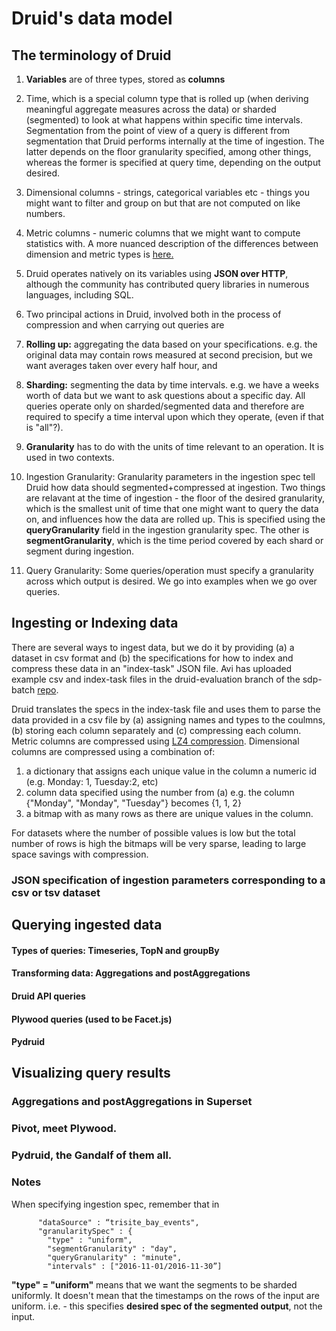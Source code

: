 # Druid's data model

## The terminology of Druid
 
1. **Variables** are of three types, stored as **columns**
  1. Time, which is a special column type that is rolled up (when deriving meaningful aggregate measures across the data) or sharded (segmented) to look at what happens within specific time intervals. Segmentation from the point of view of a query is different from segmentation that Druid performs internally at the time of ingestion. The latter depends on the floor granularity specified, among other things, whereas the former is specified at query time, depending on the output desired.
  2. Dimensional columns - strings, categorical variables etc - things you might want to filter and group on but that are not computed on like numbers. 
  3. Metric columns - numeric columns that we might want to compute statistics with.
A more nuanced description of the differences between dimension and metric types is [here.](https://groups.google.com/forum/#!msg/druid-user/Mk6omlC6Vbk/jtIFGFrACwAJ)

2. Druid operates natively on its variables using **JSON over HTTP**, although the community has contributed query libraries in numerous languages, including SQL.

3. Two principal actions in Druid, involved both in the process of compression and when carrying out queries are 

  1. **Rolling up:** aggregating the data based on your specifications. e.g. the original data may contain rows measured at second precision, but we want averages taken over every half hour, and
  2. **Sharding:** segmenting the data by time intervals. e.g. we have a weeks worth of data but we want to ask questions about a specific day. All queries operate only on sharded/segmented data and therefore are required to specify a time interval upon which they operate, (even if that is "all"?). 
  
4. **Granularity** has to do with the units of time relevant to an operation. It is used in two contexts.

 1. Ingestion Granularity: Granularity parameters in the ingestion spec tell Druid how data should segmented+compressed at ingestion. Two things are relavant at the time of ingestion - the floor of the desired granularity, which is the smallest unit of time that one might want to query the data on, and influences how the data are rolled up. This is specified using the **queryGranularity** field in the ingestion granularity spec. The other is **segmentGranularity**, which is the time period covered by each shard or segment during ingestion. 
 2. Query Granularity: Some queries/operation must specify a granularity across which output is desired. We go into examples when we go over queries.
 
  
## Ingesting or Indexing data
There are several ways to ingest data, but we do it by providing (a) a dataset in csv format and (b) the specifications for how to index and compress these data in an "index-task" JSON file. Avi has uploaded example csv and index-task files in the druid-evaluation branch of the sdp-batch [repo](https://github.com/parkassist/sdp-batch/tree/druid-evaluation/druid-evaluation/quickstart). 


Druid translates the specs in the index-task file and uses them to parse the data provided in a csv file by (a) assigning names and types to the coulmns, (b) storing each column separately and (c) compressing each column. Metric columns are compressed using [LZ4 compression](https://en.wikipedia.org/wiki/LZ4_(compression_algorithm)). Dimensional columns are compressed using a combination of:
  1. a dictionary that assigns each unique value in the column a numeric id (e.g. Monday: 1, Tuesday:2, etc)
  2. column data specified using the number from (a) e.g. the column {"Monday", "Monday", "Tuesday"} becomes {1, 1, 2}
  3. a bitmap with as many rows as there are unique values in the column. 

For datasets where the number of possible values is low but the total number of rows is high the bitmaps will be very sparse, leading to large space savings with compression.
  
### JSON specification of ingestion parameters corresponding to a csv or tsv dataset

## Querying ingested data

#### Types of queries: Timeseries, TopN and groupBy
#### Transforming data: Aggregations and postAggregations
#### Druid API queries
#### Plywood queries (used to be Facet.js)
#### Pydruid 
  
## Visualizing query results
### Aggregations and postAggregations in Superset
### Pivot, meet Plywood.
### Pydruid, the Gandalf of them all. 


### Notes

When specifying ingestion spec, remember that in 
```
      "dataSource" : “trisite_bay_events",
      "granularitySpec" : {
        "type" : "uniform",
        "segmentGranularity" : "day",
        "queryGranularity" : "minute",
        "intervals" : ["2016-11-01/2016-11-30”]
 ```       
**"type" = "uniform"** means that we want the segments to be sharded uniformly. It doesn't mean that the timestamps on the rows of the input are uniform. i.e. - this specifies **desired spec of the segmented output**, not the input. 


